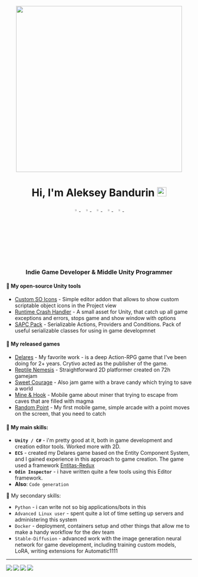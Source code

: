 <p align="center">
  <img width="450" src="https://user-images.githubusercontent.com/44195161/230743421-2b53c933-50f0-46ad-b4a8-2b820c5957b7.png">
</p>

<h1 align="center">Hi, I'm Aleksey Bandurin <img src="https://media.giphy.com/media/hvRJCLFzcasrR4ia7z/giphy.gif" width="25px"></h1>

<p align="center">
  <a href="https://t.me/ligofff_blog"> 
    <img src="https://img.icons8.com/color/48/null/telegram-app--v1.png"  width="3.5%"/>
  </a><span>&nbsp;</span>
  <a href="mailto:liga@ligofff.ru">
    <img src="https://img.icons8.com/fluent/48/000000/gmail.png" width="3.5%"/>
  </a><span>&nbsp;</span>
  <a href="https://github.com/fffogil">
    <img src="https://img.icons8.com/fluent/48/000000/github.png" width="3.5%"/>
  </a><span>&nbsp;</span>
    <a href="https://vk.com/oil_drop">
    <img src="https://img.icons8.com/color/144/null/vk-com.png" width="3.5%"/>
  </a><span>&nbsp;</span>
  <a href="https://ligofff.itch.io/"> 
<img src="https://img.icons8.com/external-tal-revivo-fresh-tal-revivo/28/null/external-itch-a-website-for-users-to-host-sell-and-download-indie-video-games-logo-fresh-tal-revivo.png" width="3.5%"/>
  </a><span>&nbsp;</span>
</p>

<!--
<p align="center">
<a href="https://github.com/fffogil">
  <img align="center" src="https://github-readme-stats.vercel.app/api?username=fffogil" />
</a>
</p>
-->

<h3 align="center">Indie Game Developer & Middle Unity Programmer</h3>
  
#### 📑 My open-source Unity tools
* [Custom SO Icons](https://github.com/fffogil/SimpleTools-CustomSOIcons) - Simple editor addon that allows to show custom scriptable object icons in the Project view
* [Runtime Crash Handler](https://github.com/fffogil/SimpleTools-RuntimeCrashHandler) - A small asset for Unity, that catch up all game exceptions and errors, stops game and show window with options
* [SAPC Pack](https://github.com/fffogil/SimpleTools-SAPC-Pack) - Serializable Actions, Providers and Conditions. Pack of useful serializable classes for using in game developmnet

#### 🧩 My released games
* [Delares](https://store.steampowered.com/app/1516130/Delares/) - My favorite work - is a deep Action-RPG game that I've been doing for 2+ years. Crytivo acted as the publisher of the game.
* [Reptile Nemesis](https://ligofff.itch.io/reptile-nemesis) - Straightforward 2D platformer created on 72h gamejam
* [Sweet Courage](https://ligofff.itch.io/sweet-courage) - Also jam game with a brave candy which trying to save a world
* [Mine & Hook](https://play.google.com/store/apps/details?id=com.ligofff.MineHook) - Mobile game about miner that trying to escape from caves that are filled with magma
* [Random Point](https://play.google.com/store/apps/details?id=com.Ligofff.RandomPoint) - My first mobile game, simple arcade with a point moves on the screen, that you need to catch

#### 🥇 My main skills:<br />

* **```Unity / C#```** - i'm pretty good at it, both in game development and creation editor tools. Worked more with 2D.<br />
* **```ECS```** - created my Delares game based on the Entity Component System, and I gained experience in this approach to game creation. The game used a framework [Entitas-Redux](https://github.com/jeffcampbellmakesgames/Entitas-Redux)<br />
* **```Odin Inspector```** - i have written quite a few tools using this Editor framework.<br />
* **Also**: ```Code generation```

🔗 My secondary skills:<br />

* ```Python``` - i can write not so big applications/bots in this
* ```Advanced Linux user``` - spent quite a lot of time setting up servers and administering this system
* ```Docker``` - deployment, containers setup and other things that allow me to make a handy workflow for the dev team
* ```Stable-Diffusion``` - advanced work with the image generation neural network for game development, including training custom models, LoRA, writing extensions for Automatic1111
------

<a href="https://github.com/fffogil/SimpleTools-CustomSOIcons">
  <img align="left" src="https://github-readme-stats.vercel.app/api/pin/?username=fffogil&repo=SimpleTools-RuntimeCrashHandler" />
</a>

<a href="https://github.com/fffogil/SimpleTools-CustomSOIcons">
  <img align="left" src="https://github-readme-stats.vercel.app/api/pin/?username=fffogil&repo=SimpleTools-SAPC-Pack" />
</a>

<a href="https://github.com/fffogil/SimpleTools-CustomSOIcons">
  <img align="left" src="https://github-readme-stats.vercel.app/api/pin/?username=fffogil&repo=SimpleTools-CustomSOIcons" />
</a>

<a href="https://github.com/fffogil/SimpleTools-CustomSOIcons">
  <img align="left" src="https://github-readme-stats.vercel.app/api/pin/?username=fffogil&repo=vk-spam-bot-destroyer" />
</a>
